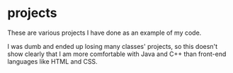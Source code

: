 # projects
These are various projects I have done as an example of my code.

I was dumb and ended up losing many classes' projects, so this doesn't show clearly that I am more comfortable with Java and C++ than front-end languages like HTML and CSS.
